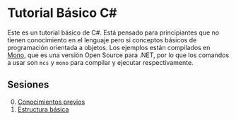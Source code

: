 Tutorial Básico C#
==================

Este es un tutorial básico de C#. Está pensado para principiantes que no tienen conocimiento en el lenguaje pero si conceptos básicos de programación orientada a objetos. Los ejemplos están compilados en [Mono](http://www.mono-project.com), que es una versión Open Source para .NET, por lo que los comandos a usar son `mcs` y `mono` para compilar y ejecutar respectivamente.

## Sesiones
0. [Conocimientos previos](conocimientos-previos.md)
1. [Estructura básica](estructura-basica.md)
